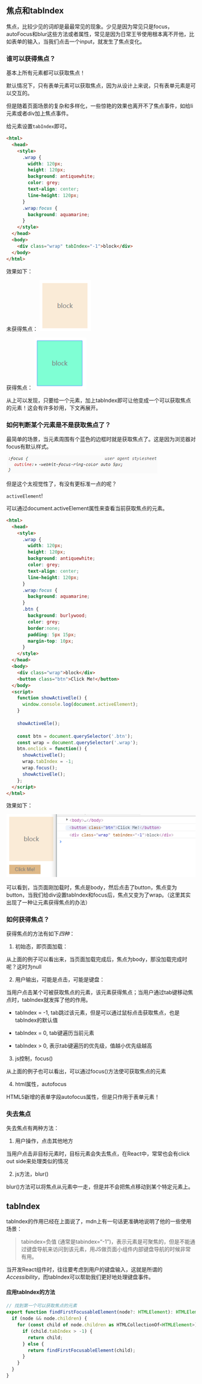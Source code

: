 ## 焦点和tabIndex

焦点，比较少见的词却是最最常见的现象。少见是因为常见只是focus，autoFocus和blur这些方法或者属性，常见是因为日常王爷使用根本离不开他，比如表单的输入，当我们点击一个input，就发生了焦点变化。

### 谁可以获得焦点？

基本上所有元素都可以获取焦点！

默认情况下，只有表单元素可以获取焦点，因为从设计上来说，只有表单元素是可以交互的。

但是随着页面场景的复杂和多样化，一些惊艳的效果也离开不了焦点事件，如给li元素或者div加上焦点事件。

给元素设置`tabIndex`即可。

```html
<html>
  <head>
    <style>
      .wrap {
        width: 120px;
        height: 120px;
        background: antiquewhite;
        color: grey;
        text-align: center;
        line-height: 120px;
      }
      .wrap:focus {
        background: aquamarine;
      }
    </style>
  </head>
  <body>
    <div class="wrap" tabIndex="-1">block</div>
  </body>
</html>
```

效果如下：

未获得焦点： ![1211_focus_1](./screenshot/1211_focus_1.png)

获得焦点：  ![1211_focus_2](./screenshot/1211_focus_2.png)

从上可以发现，只要给一个元素，加上tabIndex即可让他变成一个可以获取焦点的元素！这会有许多妙用，下文再展开。

### 如何判断某个元素是不是获取焦点了？

最简单的场景，当元素周围有个蓝色的边框时就是获取焦点了。这是因为浏览器对focus有默认样式。

![1211_focus_3](./screenshot/1211_focus_3.png)

但是这个太视觉性了，有没有更标准一点的呢？

`activeElement`!

可以通过document.activeElement属性来查看当前获取焦点的元素。

```html
<html>
  <head>
    <style>
      .wrap {
        width: 120px;
        height: 120px;
        background: antiquewhite;
        color: grey;
        text-align: center;
        line-height: 120px;
      }
      .wrap:focus {
        background: aquamarine;
      }
      .btn {
        background: burlywood;
        color: grey;
        border:none;
        padding: 5px 15px;
        margin-top: 10px;
      }
    </style>
  </head>
  <body>
    <div class="wrap">block</div>
    <button class="btn">Click Me!</button>
  </body>
  <script>
    function showActiveEle() {
      window.console.log(document.activeElement);
    }
    
    showActiveEle();

    const btn = document.querySelector('.btn');
    const wrap = document.querySelector('.wrap');
    btn.onclick = function() {
      showActiveEle();
      wrap.tabIndex = -1;
      wrap.focus();
      showActiveEle();
    };
  </script>
</html>
```

效果如下：

![1211_focus_4](./screenshot/1211_focus_4.png)

可以看到，当页面刚加载时，焦点是body，然后点击了button，焦点变为button，当我们给div设置tabIndex和focus后，焦点又变为了wrap。（这里其实出现了一种让元素获得焦点的办法）

### 如何获得焦点？

获得焦点的方法有如下*四种*：

1. 初始态，即页面加载：

从上面的例子可以看出来，当页面加载完成后，焦点为body，那没加载完成时呢？这时为null

2. 用户输出，可能是点击，可能是键盘：

当用户点击某个可被获取焦点的元素，该元素获得焦点；当用户通过tab键移动焦点时，tabIndex就发挥了他的作用。

- tabIndex = -1, tab跳过该元素，但是可以通过鼠标点击获取焦点，也是tabIndex的默认值

- tabIndex = 0, tab键遍历当前元素

- tabIndex > 0, 表示tab键遍历的优先级，值越小优先级越高

3. js控制，focus()

从上面的例子也可以看出，可以通过focus()方法使可获取焦点的元素

4. html属性，autofocus

HTML5新增的表单字段autofocus属性，但是只作用于表单元素！

### 失去焦点

失去焦点有两种方法：

1. 用户操作，点击其他地方

当用户点击非目标元素时，目标元素会失去焦点，在React中，常常也会有click out side来处理类似的情况

2. js方法，blur()

blur()方法可以将焦点从元素中一走，但是并不会把焦点移动到某个特定元素上。

## tabIndex

tabIndex的作用已经在上面说了，mdn上有一句话更准确地说明了他的一些使用场景：

> tabindex=负值 (通常是tabindex=“-1”)，表示元素是可聚焦的，但是不能通过键盘导航来访问到该元素，用JS做页面小组件内部键盘导航的时候非常有用。

当开发React组件时，往往要考虑到用户的键盘输入，这就是所谓的*Accessibility*，而tabIndex可以帮助我们更好地处理键盘事件。

#### 应用tabIndex的方法

```javascript
// 找到第一个可以获取焦点的元素
export function findFirstFocusableElement(node?: HTMLElement): HTMLElement | undefined {
  if (node && node.children) {
    for (const child of node.children as HTMLCollectionOf<HTMLElement>) {
      if (child.tabIndex > -1) {
        return child;
      } else {
        return findFirstFocusableElement(child);
      }
    }
  }
}
```